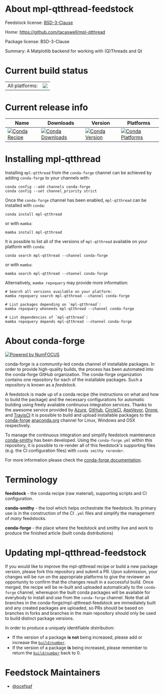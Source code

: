 About mpl-qtthread-feedstock
============================

Feedstock license: [BSD-3-Clause](https://github.com/conda-forge/mpl-qtthread-feedstock/blob/main/LICENSE.txt)

Home: https://github.com/tacaswell/mpl-qtthread

Package license: BSD-3-Clause

Summary: A Matplotlib backend for working with (Q)Threads and Qt

Current build status
====================


<table><tr><td>All platforms:</td>
    <td>
      <a href="https://dev.azure.com/conda-forge/feedstock-builds/_build/latest?definitionId=17453&branchName=main">
        <img src="https://dev.azure.com/conda-forge/feedstock-builds/_apis/build/status/mpl-qtthread-feedstock?branchName=main">
      </a>
    </td>
  </tr>
</table>

Current release info
====================

| Name | Downloads | Version | Platforms |
| --- | --- | --- | --- |
| [![Conda Recipe](https://img.shields.io/badge/recipe-mpl--qtthread-green.svg)](https://anaconda.org/conda-forge/mpl-qtthread) | [![Conda Downloads](https://img.shields.io/conda/dn/conda-forge/mpl-qtthread.svg)](https://anaconda.org/conda-forge/mpl-qtthread) | [![Conda Version](https://img.shields.io/conda/vn/conda-forge/mpl-qtthread.svg)](https://anaconda.org/conda-forge/mpl-qtthread) | [![Conda Platforms](https://img.shields.io/conda/pn/conda-forge/mpl-qtthread.svg)](https://anaconda.org/conda-forge/mpl-qtthread) |

Installing mpl-qtthread
=======================

Installing `mpl-qtthread` from the `conda-forge` channel can be achieved by adding `conda-forge` to your channels with:

```
conda config --add channels conda-forge
conda config --set channel_priority strict
```

Once the `conda-forge` channel has been enabled, `mpl-qtthread` can be installed with `conda`:

```
conda install mpl-qtthread
```

or with `mamba`:

```
mamba install mpl-qtthread
```

It is possible to list all of the versions of `mpl-qtthread` available on your platform with `conda`:

```
conda search mpl-qtthread --channel conda-forge
```

or with `mamba`:

```
mamba search mpl-qtthread --channel conda-forge
```

Alternatively, `mamba repoquery` may provide more information:

```
# Search all versions available on your platform:
mamba repoquery search mpl-qtthread --channel conda-forge

# List packages depending on `mpl-qtthread`:
mamba repoquery whoneeds mpl-qtthread --channel conda-forge

# List dependencies of `mpl-qtthread`:
mamba repoquery depends mpl-qtthread --channel conda-forge
```


About conda-forge
=================

[![Powered by
NumFOCUS](https://img.shields.io/badge/powered%20by-NumFOCUS-orange.svg?style=flat&colorA=E1523D&colorB=007D8A)](https://numfocus.org)

conda-forge is a community-led conda channel of installable packages.
In order to provide high-quality builds, the process has been automated into the
conda-forge GitHub organization. The conda-forge organization contains one repository
for each of the installable packages. Such a repository is known as a *feedstock*.

A feedstock is made up of a conda recipe (the instructions on what and how to build
the package) and the necessary configurations for automatic building using freely
available continuous integration services. Thanks to the awesome service provided by
[Azure](https://azure.microsoft.com/en-us/services/devops/), [GitHub](https://github.com/),
[CircleCI](https://circleci.com/), [AppVeyor](https://www.appveyor.com/),
[Drone](https://cloud.drone.io/welcome), and [TravisCI](https://travis-ci.com/)
it is possible to build and upload installable packages to the
[conda-forge](https://anaconda.org/conda-forge) [anaconda.org](https://anaconda.org/)
channel for Linux, Windows and OSX respectively.

To manage the continuous integration and simplify feedstock maintenance
[conda-smithy](https://github.com/conda-forge/conda-smithy) has been developed.
Using the ``conda-forge.yml`` within this repository, it is possible to re-render all of
this feedstock's supporting files (e.g. the CI configuration files) with ``conda smithy rerender``.

For more information please check the [conda-forge documentation](https://conda-forge.org/docs/).

Terminology
===========

**feedstock** - the conda recipe (raw material), supporting scripts and CI configuration.

**conda-smithy** - the tool which helps orchestrate the feedstock.
                   Its primary use is in the construction of the CI ``.yml`` files
                   and simplify the management of *many* feedstocks.

**conda-forge** - the place where the feedstock and smithy live and work to
                  produce the finished article (built conda distributions)


Updating mpl-qtthread-feedstock
===============================

If you would like to improve the mpl-qtthread recipe or build a new
package version, please fork this repository and submit a PR. Upon submission,
your changes will be run on the appropriate platforms to give the reviewer an
opportunity to confirm that the changes result in a successful build. Once
merged, the recipe will be re-built and uploaded automatically to the
`conda-forge` channel, whereupon the built conda packages will be available for
everybody to install and use from the `conda-forge` channel.
Note that all branches in the conda-forge/mpl-qtthread-feedstock are
immediately built and any created packages are uploaded, so PRs should be based
on branches in forks and branches in the main repository should only be used to
build distinct package versions.

In order to produce a uniquely identifiable distribution:
 * If the version of a package **is not** being increased, please add or increase
   the [``build/number``](https://docs.conda.io/projects/conda-build/en/latest/resources/define-metadata.html#build-number-and-string).
 * If the version of a package **is** being increased, please remember to return
   the [``build/number``](https://docs.conda.io/projects/conda-build/en/latest/resources/define-metadata.html#build-number-and-string)
   back to 0.

Feedstock Maintainers
=====================

* [@ocefpaf](https://github.com/ocefpaf/)

